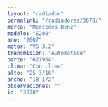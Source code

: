 ```yaml
---
layout: "radiador"
permalink: "/radiadores/3878/"
marca: "Mercedes Benz"
modelo: "E200"
ano: "2007"
motor: "V6 3.2"
transmision: "Automática"
parte: "62796A"
clima: "Con clima"
alto: "25 3/16"
ancho: "18 1/2"
observaciones: ""
id: "3878"
---
```


